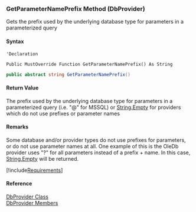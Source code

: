 ﻿### GetParameterNamePrefix Method (DbProvider)

Gets the prefix used by the underlying database type for parameters in a parameterized query

#### Syntax

```vbnet
'Declaration

Public MustOverride Function GetParameterNamePrefix() As String
```

```csharp
public abstract string GetParameterNamePrefix()
```

#### Return Value

The prefix used by the underlying database type for parameters in a parameterized query (i.e. "@" for MSSQL) or [String.Empty](ms-help://MS.NETFrameworkSDKv1.1/cpref/html/frlrfSystemStringClassEmptyTopic.htm) for providers which do not use prefixes or parameter names

#### Remarks

Some database and/or provider types do not use prefixes for parameters, or do not use parameter names at all. One example of this is the OleDb provider uses "?" for all parameters instead of a prefix + name. In this case, [String.Empty](ms-help://MS.NETFrameworkSDKv1.1/cpref/html/frlrfSystemStringClassEmptyTopic.htm) will be returned.

[!include[Requirements](../partials/requirements.md)]

#### Reference

[DbProvider Class](FChoice.Common~FChoice.Common.Data.DbProvider.md)  
[DbProvider Members](FChoice.Common~FChoice.Common.Data.DbProvider_members.md)